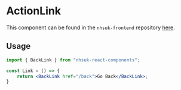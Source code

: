 # ActionLink

This component can be found in the `nhsuk-frontend` repository [here](https://github.com/nhsuk/nhsuk-frontend/tree/master/packages/components/back-link).

## Usage

```jsx
import { BackLink } from "nhsuk-react-components";

const Link = () => {
    return <BackLink href="/back">Go Back</BackLink>;
}
```
